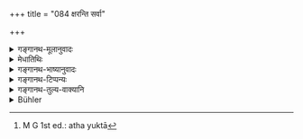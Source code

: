 +++
title = "084 क्षरन्ति सर्वा"

+++

<details><summary>गङ्गानथ-मूलानुवादः</summary>

All vedic acts of oblation and sacrifice pass away; while this syllable (om) is to be regarded as imperishable; and it is Brahman, and also Prajāpati—(84)
</details>

<details><summary>मेधातिथिः</summary>

यावन्तः केचन वैदिका होमा अग्निहोत्रादयः, ये च यागा ज्योतिष्ठोमादयः, ते **सर्वे क्षरन्ति** न परिपूर्णा भवन्ति । फलं वा तदीयं स्रवत्य् आशु विनश्यति । **अक्षरं** त्व् एतद् ॐकाराख्यम् **अक्षरं ज्ञेयम्** अक्षयफलम् । ब्रह्मीभूतस्य न पुनः संसारापत्तिः । अतो ऽक्षयफलत्वाद् अक्षरम् उच्यते । एको ऽक्षरशब्द उद्देश्यः संज्ञाशब्दो द्वितीयो यौगिकः क्रियाशब्दः । **ब्रह्म च** तद् एव । **प्रजापतिश्** च्ॐकार **एव** । स्तुतिर् एषा । **जुहोतियजतीति** धातुनिर्देशस् तयोः **क्रिया**प्रतिपाद्यार्था यागहोमाः । व्यक्त्यपेक्षं बहुत्वम् । अथ वा धात्वर्थनिर्देश एवायं **जुहोतियजतीति** । **क्रियास्** तद्व्यतिरिक्ता दानाद्याः । द्वन्द्वश् चायम्- जुहोतियजतीति च क्रियाश् च । होमयागौ प्राधान्यात् पृथग् उपादीयेते । 

- <u>अत्रोक्ता</u>[^२७१] ॐकारस्य स्तुतिः केवलस्यापि जपविधानार्थेति केचित् । न हि प्रकृतविधिशेषतैवात्र, पुनः परामर्शाभावात् । वैश्वानरे ह्य् अष्टत्वादीनाम् "यद् अष्टाकपालो भवति, गायत्र्या चैनं ब्रह्मवर्चसेन पुनाति, यन् नवकपालस् त्रिवृतैवास्मिंस् तेजो दधाति" इति । सर्वत्र वैश्वानरपदापेक्षया तदेकवाक्यत्वे संभवति न वाक्यभेदकल्पनया विध्यन्तरसंभवः । इह त्व् **अक्षरं ज्ञेयम्** इति न पूर्वापेक्षा, नापि सावित्र्यादीनां पुनः परामर्शो ऽस्ति । अतः स्वपदार्थैर् एव वाक्यार्थपरिसमाप्तेर् नान्यशेषता । **ज्ञेयम्** इत्य् अत्र कृत्वो विधायकः । ब्रह्मपदेन च संबन्धाद् ब्रह्मरूपतया ज्ञेयम् उपास्यं भावनीयम् । भाव्यमाने च तस्मिन् मानसजप उक्तो भवति ॥ २.८४ ॥


[^२७१]:
     M G 1st ed.: atha yuktā
</details>

<details><summary>गङ्गानथ-भाष्यानुवादः</summary>

All acts laid down in the Veda—‘*oblations*’ in the form of *Agnihotra* and the rest,—as also ‘*sacrifices*’ in the form of *Jyotiṣṭoma* and the rest,—‘*pass away’; i.e*., either they never bring about their results in their entirety, or even when brought about, those results perish quickly.

‘*This syllable*’—‘*om*’—is to be known as ‘*imperishable*,’ *i.e*., bringing about imperishable results; since for one who has become merged into Brahman, there is no return to worldly existence. Thus leading to an imperishable result, the syllable is itself called ‘imperishable.’ One of the two terms ‘*akṣara*,’ one is a noun, which forms the subject of the sentence, while the other, is the predicate, and is taken in its literal sense.

That same syllable is also Brahman, and Prajāpati.

This also is purely valedictory.

The expression ‘*juhoti-yajati*’ mentions two verbal roots; and the term ‘*kriyā*’ stands for the actions of (oblation) and *Yāga* (sacrifice)—as denoted by the two roots. The plural number is due to the multiplicity of the acts. Or, the two verbal roots may be taken as standing for the acts of *Homa* and *Yāga* themselves, while ' *kriyā*’ stands for the other acts of charity and the like. The whole is a copulative compound—made up of the three terms ‘*juhoti*,’ and ‘*kriyā*’—the acts of *H* *oma* and *Yāga* being separately mentioned by reason of their importance.

Some people have held that this praise of the syllable ‘*om*’ by itself (as apart from the and the verse) is meant to enjoin the repetition of the syllable; and they argue that this cannot be taken as merely supplementary to the foregoing injunction of the reciting of the Sāvitrî along with ‘*om*,’ etc., as no reference to this latter is made in the present verse; as there is in the case of the sacrifice, in connection with which we find two passages—(*a*) ‘*Yadaṣṭākapalo bhavati gāyat chainam brahmavarchasena punāti*,’ and (*b*) ‘*Yannavakapalastṛvṝtaivāsmimstejo* *daḍhāii*,’—where reference is distinctly made to a foregoing injunction; so that so long as it is found possible (on the basis of this reference) to connect the injunctions syntactically (and treat them as a single injunction), there can be no justification for splitting them up into two distinct injunctions. In the present instance, on the other hand, when it is said that ‘*this should be regarded as imperishable*,’ there is no reference to any thing that has gone before; nor is there any reference made to the *Sāvitrī*, etc. Por these reasons, the present text is to be taken as a self-contained injunction, and not as supplementary to something else. Further, the verbal affix in ‘*jñeyaḥ*’ ‘(should be regarded)’ is purely injunctive. And this, taken along with the word ‘*brahma*,’ gives the sense that ‘this should he regarded—*i.e*., meditated upon—as Brahman’; and this ‘*meditation*’ stands for the mental process of repeating the syllable.—(84)
</details>

<details><summary>गङ्गानथ-टिप्पन्यः</summary>

‘*Kṣaranti*’—‘Pass away—do not bring about their complete results, or
their results disappear quickly’—(Medhātithi, Govindarāja, Kullūka and
Nārāyaṇa);—‘Perish—as far as their form and results are
concerned’—(Nandana).

‘*Brahma*’—The neuter form is accepted by Medhātithi, Govindarāja,
Kullūka and Rāghavānanda. Nārāyaṇa and Nandana read the masculine form
‘*brahmā*’, and explain the phrase as ‘just like Brahmā, the Prajāpati.’

This verse is quoted in *Vīramitrodaya* (Ācāra, p. 321), where it is
explained that—‘*akṣaram*’ stands for the *syllable* ‘*om*’,—and this is
‘akṣara’ in the sense that its effect in the form Final Release ‘never
perishes’ (*na-kṣarati*);—and that the syllable ‘*om*’ is to be regarded
as ‘Prajāpati’ on the ground of its being expressive of that deity. Here
again this same verse is attributed to Yama also.

Medhātithi’s remarks on p. 115,11. 1-8 are based upon Mīmāṃsā-Sūtra 1.
4. 17-22.

This verse is quoted in *Vīramitrodaya* (Paribhāṣā, p. 79), which reads
‘*Akṣaram śreṣṭham*’ for ‘*duṣkaram jñeyam*’ and explains it as
‘*Brahma-praṇava*.’
</details>

<details><summary>गङ्गानथ-तुल्य-वाक्यानि</summary>

*Viṣṇu-smṛti*, 55.18—\[reproduces Manu\].

*Vasiṣṭhasmṛti*, 25.11.—‘The one syllable winch is the highest Brahman,
lias been declared to be the best purifier.’

*Baudhāyana-Dharmasūtra*, 7. 2. 13.—‘One should equip himself with the
syllable.’

*Yama* \[see preceding verse\].
</details>

<details><summary>Bühler</summary>

084	All rites ordained in the Veda, burnt oblations and (other) sacrifices, pass away; but know that the syllable (Om) is imperishable, and (it is) Brahman, (and) the Lord of creatures (Pragapati).
</details>
